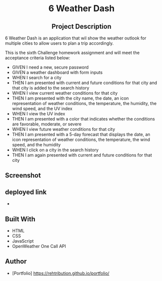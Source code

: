 <h1 align="center">6 Weather Dash</h1>

<h2 align="center">Project Description</h2>
6 Weather Dash is an application that wil show the weather outlook for multiple cities to allow users to plan a trip accordingly.

This is the sixth Challenge homework assignment and will meet the acceptance criteria listed below:

- GIVEN I need a new, secure password
- GIVEN a weather dashboard with form inputs
- WHEN I search for a city
- THEN I am presented with current and future conditions for that city and that city is added to the search history
- WHEN I view current weather conditions for that city
- THEN I am presented with the city name, the date, an icon representation of weather conditions, the temperature, the humidity, the wind speed, and the UV index
- WHEN I view the UV index
- THEN I am presented with a color that indicates whether the conditions are favorable, moderate, or severe
- WHEN I view future weather conditions for that city
- THEN I am presented with a 5-day forecast that displays the date, an icon representation of weather conditions, the temperature, the wind speed, and the humidity
- WHEN I click on a city in the search history
- THEN I am again presented with current and future conditions for that city


## Screenshot


## deployed link
- 


## Built With

- HTML
- CSS
- JavaScript
- OpenWeather One Call API

## Author

- [Portfolio] https://rehtribution.github.io/portfolio/
